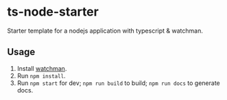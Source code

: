 # ts-node-starter <a name="README"></a>

Starter template for a nodejs application with typescript & watchman.

## Usage

1. Install [watchman](https://facebook.github.io/watchman/).
2. Run `npm install`.
3. Run `npm start` for dev; `npm run build` to build; `npm run docs` to generate docs.
